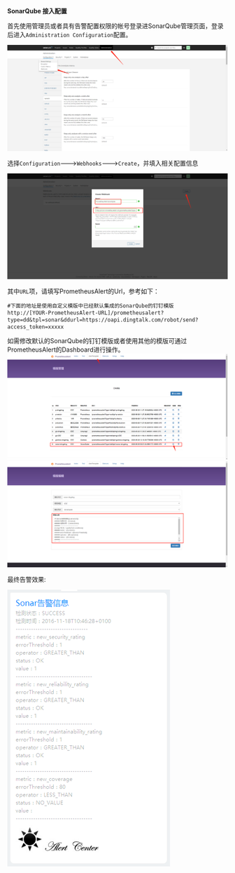  **SonarQube 接入配置**
 
 首先使用管理员或者具有告警配置权限的帐号登录进SonarQube管理页面，登录后进入`Administration Configuration`配置。
 
 ![sonar1](../sonar1.png)
 
 选择`Configuration`--->`Webhooks`--->`Create`，并填入相关配置信息
 
  ![sonar2](../sonar2.png)
 
 其中`URL`项，请填写PrometheusAlert的Url，参考如下：
 ```
#下面的地址是使用自定义模版中已经默认集成的SonarQube的钉钉模版
http://[YOUR-PrometheusAlert-URL]/prometheusalert?type=dd&tpl=sonar&ddurl=https://oapi.dingtalk.com/robot/send?access_token=xxxxx
```

如需修改默认的SonarQube的钉钉模版或者使用其他的模版可通过PrometheusAlert的Dashboard进行操作。
 ![sonar4](../sonar4.png)
 ![sonar5](../sonar5.png)


 最终告警效果:
 
 ![sonar3](../sonar3.png)